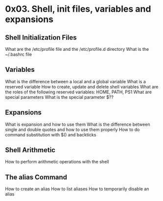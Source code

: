 # 0x03. Shell, init files, variables and expansions

## Shell Initialization Files
What are the /etc/profile file and the /etc/profile.d directory
What is the ~/.bashrc file
## Variables
What is the difference between a local and a global variable
What is a reserved variable
How to create, update and delete shell variables
What are the roles of the following reserved variables: HOME, PATH, PS1
What are special parameters
What is the special parameter $??
## Expansions
What is expansion and how to use them
What is the difference between single and double quotes and how to use them properly
How to do command substitution with $() and backticks
## Shell Arithmetic
How to perform arithmetic operations with the shell
## The alias Command
How to create an alias
How to list aliases
How to temporarily disable an alias
